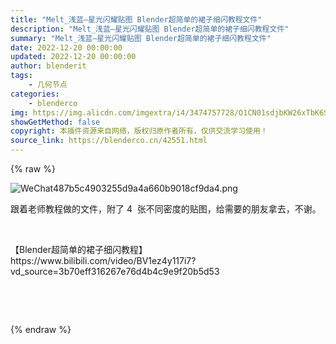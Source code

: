 ```yaml
---
title: "Melt_浅蓝—星光闪耀贴图 Blender超简单的裙子细闪教程文件"
description: "Melt_浅蓝—星光闪耀贴图 Blender超简单的裙子细闪教程文件"
summary: "Melt_浅蓝—星光闪耀贴图 Blender超简单的裙子细闪教程文件"
date: 2022-12-20 00:00:00
updated: 2022-12-20 00:00:00
author: blenderit
tags: 
    - 几何节点
categories:
    - blenderco
img: https://img.alicdn.com/imgextra/i4/3474757728/O1CN01sdjbKW26xTbK6SZKS_!!3474757728.png
showGetMethod: false
copyright: 本插件资源来自网络，版权归原作者所有，仅供交流学习使用！
source_link: https://blenderco.cn/42551.html
---
```


{% raw %}
<p><img src="https://img.alicdn.com/imgextra/i4/3474757728/O1CN01sdjbKW26xTbK6SZKS_!!3474757728.png" alt="WeChat487b5c4903255d9a4a660b9018cf9da4.png"></p><p>跟着老师教程做的文件，附了 4  张不同密度的贴图，给需要的朋友拿去，不谢。</p><p> </p><p>【Blender超简单的裙子细闪教程】https://www.bilibili.com/video/BV1ez4y117i7?vd_source=3b70eff316267e76d4b4c9e9f20b5d53</p><p> </p><p> </p>
<div style="display: none">blenderco</div>
{% endraw %}